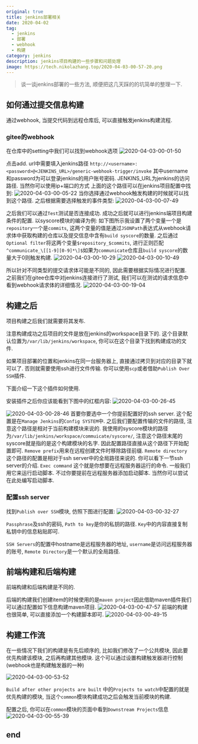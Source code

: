 ```yaml
---
original: true
title: jenkins部署相关
date: 2020-04-02
tag:
  - jenkins
  - 部署
  - webhook
  - 构建
category: jenkins
description: jenkins项目构建的一些步骤和问题处理
image: https://tech.nikolazhang.top/2020-04-03-00-57-20.png
---
```


> 谈一谈jenkins部署的一些方法, 顺便把这几天踩的的坑简单的整理一下.

## 如何通过提交信息构建

通过webhook, 当提交代码到远程仓库后, 可以直接触发jenkins构建流程.

### gitee的webhook

在仓库中的setting中我们可以找到webhook选项
![2020-04-03-00-01-50](https://tech.nikolazhang.top/2020-04-03-00-01-50.png)

点击add.
url中需要填入jenkins路径
`http://<username>:<password>@<JENKINS_URL>/generic-webhook-trigger/invoke`
其中username和password为可以登录jenkins的用户账号密码.
JENKINS_URL为jenkins的访问路径. 当然你可以使用ip+端口的方式
上面的这个路径可以在jenkins项目配置中找到:
![2020-04-03-00-05-22](https://tech.nikolazhang.top/2020-04-03-00-05-22.png)
当你选择通过webhook触发构建的时候就可以找到这个路径.
之后根据需要选择触发的事件类型:
![2020-04-03-00-07-49](https://tech.nikolazhang.top/2020-04-03-00-07-49.png)

之后我们可以通过`Test`测试是否连接成功. 成功之后就可以进行jenkins端项目构建条件的配置.
以syscore模块的编译为例:
如下图所示我设置了两个变量一个是`repository`一个是`commits`, 这两个变量的值是通过`JSONPath`表达式从webhook请求体中获取构建的仓库以及提交信息中含有`build syscore`的数量. 之后通过`Optional filter`将这两个变量`$repository_$commits`, 进行正则匹配`^communicate_\[[1-9][0-9]*\]$`如果为`communicate`仓库且`build syscore`的数量大于0则触发构建.
![2020-04-03-00-10-29](https://tech.nikolazhang.top/2020-04-03-00-10-29.png)
![2020-04-03-00-10-49](https://tech.nikolazhang.top/2020-04-03-00-10-49.png)

所以针对不同类型的提交请求体可能是不同的, 因此需要根据实际情况进行配置.
之前我们在gitee仓库中对jenkins连接进行了测试, 我们可以在测试的请求信息中看到webhook请求体的详细情况.
![2020-04-03-00-19-04](https://tech.nikolazhang.top/2020-04-03-00-19-04.png)

## 构建之后

项目构建之后我们就需要将其发布.

注意构建成功之后项目的文件是放在jenkins的workspace目录下的. 这个目录默认位置为`/var/lib/jenkins/workspace`,
你可以在这个目录下找到构建成功的文件.

如果项目部署的位置和jenkins在同一台服务器上, 直接通过拷贝到对应的目录下就可以了. 否则就需要使用ssh进行文件传输. 你可以使用`scp`或者借助`Publish Over SSH`插件.

下面介绍一下这个插件如何使用.

安装插件之后你应该能看到下图中的红框内容:
![2020-04-03-00-26-45](https://tech.nikolazhang.top/2020-04-03-00-26-45.png)

![2020-04-03-00-28-46](https://tech.nikolazhang.top/2020-04-03-00-28-46.png)
首要你要选中一个你提前配置好的ssh server. 这个配置是在`Manage Jenkins`的`Config SYSTEM`中.
之后我们要配置传输的文件的路径, 注意这个路径是相对于当前构建模块来说的.
我使用的syscore模块的路径为`/var/lib/jenkins/workspace/commuicate/syscore/`, 注意这个路径末尾的syscore就是指的是这个构建模块的名字. 因此配置路径直接从这个路径下开始配置即可.
`Remove prefix`用来在远程创建文件时移除路径前缀.
`Remote directory` 这个路径的配置是相对于ssh server中的全局路径来说的.
你可以看下一节ssh server的介绍.
`Exec command` 这个就是你想要在远程服务器运行的命令. 一般我们用它来运行启动脚本. 不过你要提前在远程服务器添加启动脚本. 当然你可以尝试在此处编写启动脚本.

### 配置ssh server

找到`Publish over SSH`模块, 仿照下图进行配置:
![2020-04-03-00-32-27](https://tech.nikolazhang.top/2020-04-03-00-32-27.png)

`Passphrase`及ssh的密码, `Path to key`是你的私钥的路径. `Key`中的内容直接复制私钥中的信息粘贴即可.

`SSH Servers`的配置中hostname是远程服务器的地址, `username`是访问远程服务器的账号, `Remote Directory`是一个默认的全局路径.

## 前端构建和后端构建

前端构建和后端构建是不同的.

后端的构建我们创建item的时候使用的是`maven project`因此借助maven插件我们可以通过配置如下信息构建maven项目.
![2020-04-03-00-47-57](https://tech.nikolazhang.top/2020-04-03-00-47-57.png)
前端的构建也很简单, 可以直接添加一个构建脚本即可.
![2020-04-03-00-49-15](https://tech.nikolazhang.top/2020-04-03-00-49-15.png)

## 构建工作流

在一些情况下我们的构建是有先后顺序的, 比如我们修改了一个公共模块, 因此要优先构建该模块, 之后再构建其他模块. 这个可以通过设置构建触发器进行控制(webhook也是构建触发器的一种)

![2020-04-03-00-53-52](https://tech.nikolazhang.top/2020-04-03-00-53-52.png)

`Build after other projects are built` 中的`Projects to watch`中配置的就是优先构建的模块, 当这个`common`模块构建成功之后会触发当前模块的构建.

配置之后, 你可以在`common`模块的页面中看到`Downstream Projects`信息
![2020-04-03-00-55-39](https://tech.nikolazhang.top/2020-04-03-00-55-39.png)

## end
